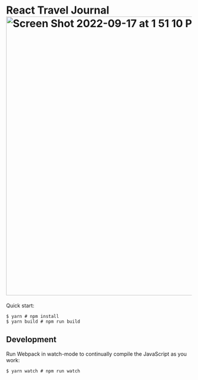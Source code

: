 # React Travel Journal<img width="755" alt="Screen Shot 2022-09-17 at 1 51 10 PM" src="https://user-images.githubusercontent.com/98681977/190875999-2d7cb28c-8502-4bfe-9802-4ebcaf9d0966.png">


Quick start:

```
$ yarn # npm install
$ yarn build # npm run build
```

## Development

Run Webpack in watch-mode to continually compile the JavaScript as you work:

```
$ yarn watch # npm run watch
```
